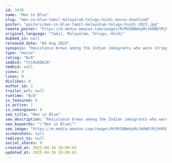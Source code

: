 ```yaml
---
id: 3430
name: "Men in Blue"
slug: "men-in-blue-tamil-malayalam-telugu-hindi-movie-download"
poster: "posters/men-in-blue-tamil-malayalam-telugu-hindi-2023.jpg"
remote_poster: "https://m.media-amazon.com/images/M/MV5BNmUyMzJmOWEtMjhkMS00MmE1LWE2OTYtNWUwY2MzZjUzNjk3XkEyXkFqcGc@._V1_SX300.jpg"
original_language: "Tamil, Malayalam, Telugu, Hindi"
dubbed_in: null
released_date: "04 Aug 2023"
synopsis: "Resistance brews among the Indian immigrants who were stripped of their dignity when a reputed shipyard in Texas conscripted them as guest workers to repair the oil rigs and ships damaged after Hurricane Katrina."
type: "movie"
rating: "N/A"
imdbid: "tt19268626"
tmdbid: null
views: 0
likes: 0
dislikes: 0
author_id: 1
trailer_url: null
runtime: "N/A"
is_featured: 0
is_active: 1
is_comingsoon: 0
seo_title: "Men in Blue"
seo_description: "Resistance brews among the Indian immigrants who were stripped of their dignity when a reputed shipyard in Texas conscripted them as guest workers to repair the oil rigs and ships damaged after Hurricane Katrina."
seo_keywords: "\"Men in Blue\""
seo_image: "https://m.media-amazon.com/images/M/MV5BNmUyMzJmOWEtMjhkMS00MmE1LWE2OTYtNWUwY2MzZjUzNjk3XkEyXkFqcGc@._V1_SX300.jpg"
screenshots: null
redirect_to: null
social_shares: 0
created_at: 2025-04-18 19:09:43
updated_at: 2025-04-18 19:09:43
---
```


